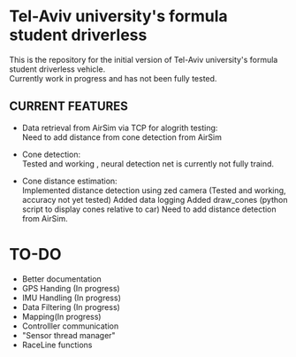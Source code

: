 # Tel-Aviv university's formula student driverless 
This is the repository for the initial version of Tel-Aviv university's formula student driverless vehicle.  
Currently work in progress and has not been fully tested.

## CURRENT FEATURES 
- Data retrieval from AirSim via TCP for alogrith testing:  
  Need to add distance from cone detection from AirSim  

- Cone detection:  
  Tested and working , neural detection net is currently not fully traind.  

- Cone distance estimation:   
  Implemented distance detection using zed camera (Tested and working, accuracy not yet tested) 
  Added data logging
  Added draw_cones (python script  to display cones relative to car)
  Need to add distance detection from AirSim.  

# TO-DO   
- Better documentation
- GPS Handing (In progress)
- IMU Handling (In progress)
- Data Filtering (In progress)
- Mapping(In progress)
- Controlller communication
- "Sensor thread manager"
- RaceLine functions

